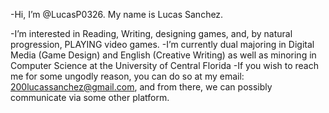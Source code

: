 -Hi, I’m @LucasP0326.  My name is Lucas Sanchez.

-I’m interested in Reading, Writing, designing games, and, by natural progression, PLAYING video games.
-I’m currently dual majoring in Digital Media (Game Design) and English (Creative Writing) as well as minoring in Computer Science at the University of Central Florida
-If you wish to reach me for some ungodly reason, you can do so at my email: 200lucassanchez@gmail.com, and from there, we can possibly communicate via some other platform.

<!---
LucasP0326/LucasP0326 is a ✨ special ✨ repository because its `README.md` (this file) appears on your GitHub profile.
You can click the Preview link to take a look at your changes.
--->
